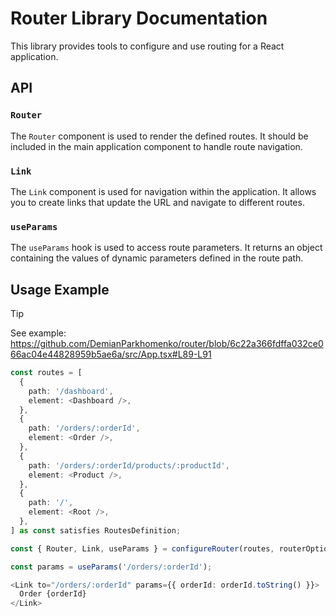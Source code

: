 # Router Library Documentation

This library provides tools to configure and use routing for a React application.

## API

### `Router`

The `Router` component is used to render the defined routes. It should be included in the main application component to handle route navigation.

### `Link`

The `Link` component is used for navigation within the application. It allows you to create links that update the URL and navigate to different routes.

### `useParams`

The `useParams` hook is used to access route parameters. It returns an object containing the values of dynamic parameters defined in the route path.

## Usage Example

> [!TIP]
> See example: https://github.com/DemianParkhomenko/router/blob/6c22a366fdffa032ce066ac04e44828959b5ae6a/src/App.tsx#L89-L91

```ts
const routes = [
  {
    path: '/dashboard',
    element: <Dashboard />,
  },
  {
    path: '/orders/:orderId',
    element: <Order />,
  },
  {
    path: '/orders/:orderId/products/:productId',
    element: <Product />,
  },
  {
    path: '/',
    element: <Root />,
  },
] as const satisfies RoutesDefinition;
```

```ts
const { Router, Link, useParams } = configureRouter(routes, routerOptions);
```

```ts
const params = useParams('/orders/:orderId');
```

```ts
<Link to="/orders/:orderId" params={{ orderId: orderId.toString() }}>
  Order {orderId}
</Link>
```
